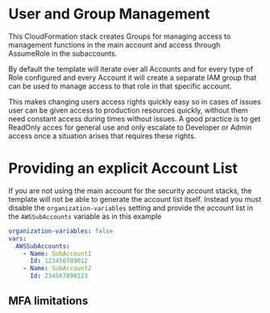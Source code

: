 # User and Group Management

This CloudFormation stack creates Groups for managing access to management functions in the main account and access through AssumeRole in the subaccounts.

By default the template will iterate over all Accounts and for every type of Role configured and every Account it will create a separate IAM group that can be used to manage access to that role in that specific account.

This makes changing users access rights quickly easy so in cases of issues user can be given access to production resources quickly, without them need constant access during times without issues. A good practice is to get ReadOnly acces for general use and only escalate to Developer or Admin access once a situation arises that requires these rights.

# Providing an explicit Account List

If you are not using the main account for the security account stacks, the template will not be able to generate the account list itself. Instead you must disable the `organization-variables` setting and provide the account list in the `AWSSubAccounts` variable as in this example

```yaml
organization-variables: false
vars:
  AWSSubAccounts:
    - Name: SubAccount1
      Id: 123456789012
    - Name: SubAccount2
      Id: 234567890123
```

## MFA limitations

